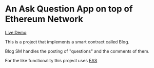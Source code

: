# An Ask Question App on top of Ethereum Network
[Live Demo](https://billethchat.xyz/)


This is a project that implements a smart contract called Blog. </br>

Blog SM handles the posting of "questions" and the comments of them. </br>


For the like functionality this project uses [EAS](https://attest.sh/)


